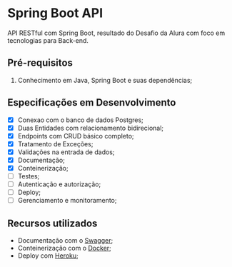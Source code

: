 # Spring Boot API

API RESTful com Spring Boot, resultado do Desafio da Alura com foco em tecnologias para Back-end.

## Pré-requisitos

1. Conhecimento em Java, Spring Boot e suas dependências;

## Especificações em Desenvolvimento

- [x] Conexao com o banco de dados Postgres;
- [x] Duas Entidades com relacionamento bidirecional;
- [x] Endpoints com CRUD básico completo;
- [x] Tratamento de Exceções;
- [x] Validações na entrada de dados;
- [x] Documentação;
- [x] Conteinerização;
- [ ] Testes;
- [ ] Autenticação e autorização;
- [ ] Deploy;
- [ ] Gerenciamento e monitoramento;

## Recursos utilizados

- Documentação com o [Swagger](https://swagger.io/);
- Conteinerização com o [Docker](https://www.docker.com/);
- Deploy com [Heroku](https://www.heroku.com/);

